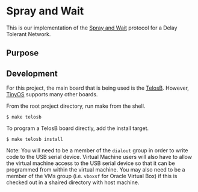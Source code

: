 # Spray and Wait

This is our implementation of the [Spray and Wait][1] protocol for a Delay Tolerant Network.

## Purpose

## Development

For this project, the main board that is being used is the [TelosB][3]. However, [TinyOS][2] supports many other boards.

From the root project directory, run make from the shell.

```
$ make telosb
```

To program a TelosB board directly, add the install target.

```
$ make telosb install
```

Note: You will need to be a member of the `dialout` group in order to write code to the USB serial device. Virtual Machine users will also have to allow the virtual machine access to the USB serial device so that it can be programmed from within the virtual machine. You may also need to be a member of the VMs group (i.e. `vboxsf` for Oracle Virtual Box) if this is checked out in a shaired directory with host machine.

[1]: https://en.wikipedia.org/wiki/Routing_in_delay-tolerant_networking#Spray_and_Wait
[2]: https://github.com/tinyos/tinyos-main
[3]: http://www.memsic.com/wireless-sensor-networks/TPR2420
